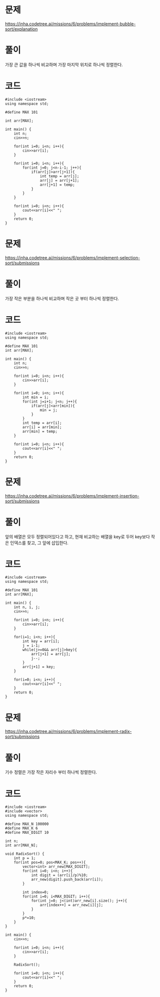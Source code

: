 # 문제
https://inha.codetree.ai/missions/6/problems/implement-bubble-sort/explanation
# 풀이
가장 큰 값을 하나씩 비교하며 가장 마지막 위치로 하나씩 정렬한다.
# 코드
```
#include <iostream>
using namespace std;

#define MAX 101

int arr[MAX];

int main() {
    int n;
    cin>>n;

    for(int i=0; i<n; i++){
        cin>>arr[i];
    }

    for(int i=0; i<n; i++){
        for(int j=0; j<n-i-1; j++){
            if(arr[j]>arr[j+1]){
                int temp = arr[j];
                arr[j] = arr[j+1];
                arr[j+1] = temp;
            }
        }
    }

    for(int i=0; i<n; i++){
        cout<<arr[i]<<" ";
    }
    return 0;
}
```

# 문제
https://inha.codetree.ai/missions/6/problems/implement-selection-sort/submissions
# 풀이
가장 작은 부분을 하나씩 비교하며 작은 곳 부터 하나씩 정렬한다.
# 코드
```
#include <iostream>
using namespace std;

#define MAX 101
int arr[MAX];

int main() {
    int n;
    cin>>n;

    for(int i=0; i<n; i++){
        cin>>arr[i];
    }

    for(int i=0; i<n; i++){
        int min = i;
        for(int j=i+1; j<n; j++){
            if(arr[j]<arr[min]){
                min = j;
            }
        }
        int temp = arr[i];
        arr[i] = arr[min];
        arr[min] = temp;
    }

    for(int i=0; i<n; i++){
        cout<<arr[i]<<" ";
    }
    return 0;
}
```

# 문제
https://inha.codetree.ai/missions/6/problems/implement-insertion-sort/submissions
# 풀이
앞의 배열은 모두 정렬되어있다고 하고, 현재 비교하는 배열을 key로 두어 key보다 작은 인덱스를 찾고, 그 앞에 삽입한다.
# 코드
```
#include <iostream>
using namespace std;

#define MAX 101
int arr[MAX];

int main() {
    int n, i, j;
    cin>>n;

    for(int i=0; i<n; i++){
        cin>>arr[i];
    }

    for(i=1; i<n; i++){
        int key = arr[i];
        j = i-1;
        while(j>=0&& arr[j]>key){
            arr[j+1] = arr[j];
            j--;
        }
        arr[j+1] = key;    
    }

    for(i=0; i<n; i++){
        cout<<arr[i]<<" ";
    }
    return 0;
}
```

# 문제
https://inha.codetree.ai/missions/6/problems/implement-radix-sort/submissions
# 풀이
기수 정렬은 가장 작은 자리수 부터 하나씩 정렬한다.
# 코드
```
#include <iostream>
#include <vector>
using namespace std;

#define MAX_N 100000
#define MAX_K 6
#define MAX_DIGIT 10

int n;
int arr[MAX_N];

void RadixSort() {
    int p = 1;
    for(int pos=0; pos<MAX_K; pos++){
        vector<int> arr_new[MAX_DIGIT];
        for(int i=0; i<n; i++){
            int digit = (arr[i]/p)%10;
            arr_new[digit].push_back(arr[i]);
        }

        int index=0;
        for(int i=0; i<MAX_DIGIT; i++){
            for(int j=0; j<(int)arr_new[i].size(); j++){
                arr[index++] = arr_new[i][j];
            }
        }
        p*=10;
    }
}

int main() {
    cin>>n;

    for(int i=0; i<n; i++){
        cin>>arr[i];
    }

    RadixSort();

    for(int i=0; i<n; i++){
        cout<<arr[i]<<" ";
    }
    return 0;
}
```
